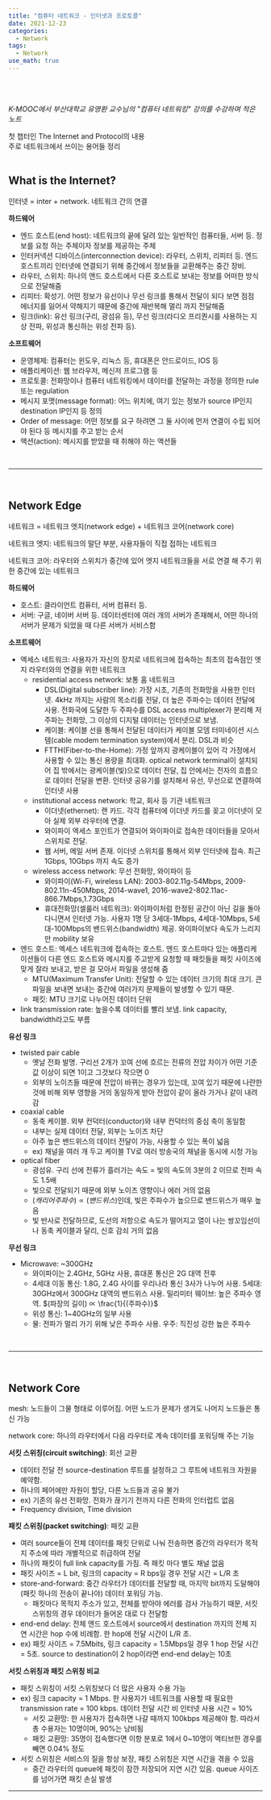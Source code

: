 ```yaml
---
title: "컴퓨터 네트워크 - 인터넷과 프로토콜"
date: 2021-12-23
categories:
  - Network
tags:
  - Network
use_math: true
---
```


<br></br>

*K-MOOC에서 부산대학교 유영환 교수님의 "컴퓨터 네트워킹" 강의를 수강하며 적은 노트*

첫 챕터인 The Internet and Protocol의 내용  
주로 네트워크에서 쓰이는 용어들 정리
<br></br>

## What is the Internet?
인터넷 = inter + network. 네트워크 간의 연결

**하드웨어**
- 엔드 호스트(end host): 네트워크의 끝에 달려 있는 일반적인 컴퓨터들, 서버 등. 정보를 요청 하는 주체이자 정보를 제공하는 주체
-	인터커넥션 디바이스(interconnection device): 라우터, 스위치, 리피터 등. 엔드 호스트끼리 인터넷에 연결되기 위해 중간에서 정보들을 교환해주는 중간 장비.
-	라우터, 스위치: 하나의 앤드 호스트에서 다른 호스트로 보내는 정보를 어떠한 방식으로 전달해줌
-	리피터: 확성기. 어떤 정보가 유선이나 무선 링크를 통해서 전달이 되다 보면 점점 에너지를 잃어서 약해지기 때문에 중간에 재반복해 멀리 까지 전달해줌
-	링크(link): 유선 링크(구리, 광섬유 등), 무선 링크(라디오 프리퀀시를 사용하는 지상 전파, 위성과 통신하는 위성 전파 등).

**소프트웨어**
-	운영체제: 컴퓨터는 윈도우, 리눅스 등, 휴대폰은 안드로이드, IOS 등
-	애플리케이션: 웹 브라우저, 메신저 프로그램 등
-	프로토콜: 전화망이나 컴퓨터 네트워킹에서 데이터를 전달하는 과정을 정의한 rule 또는 regulation
-	메시지 포맷(message format): 어느 위치에, 여기 있는 정보가 source IP인지 destination IP인지 등 정의
-	Order of message: 어떤 정보를 요구 하려면 그 둘 사이에 먼저 연결이 수립 되어야 된다 등 메시지를 주고 받는 순서
-	액션(action): 메시지를 받았을 때 취해야 하는 액션들

<br>

---

<br>

## Network Edge
네트워크 = 네트워크 엣지(network edge) + 네트워크 코어(network core)

네트워크 엣지: 네트워크의 말단 부분, 사용자들이 직접 접하는 네트워크

네트워크 코어: 라우터와 스위치가 중간에 있어 엣지 네트워크들을 서로 연결 해 주기 위한 중간에 있는 네트워크

**하드웨어**
-	호스트: 클라이언트 컴퓨터, 서버 컴퓨터 등.
-	서버: 구글, 네이버 서버 등. 데이터센터에 여러 개의 서버가 존재해서, 어떤 하나의 서버가 문제가 되었을 때 다른 서버가 서비스함

**소프트웨어**
-	액세스 네트워크: 사용자가 자신의 장치로 네트워크에 접속하는 최초의 접속점인 엣지 라우터와의 연결을 위한 네트워크
    -	residential access network: 보통 홈 네트워크
        - DSL(Digital subscriber line): 가장 시초, 기존의 전화망을 사용한 인터넷. 4kHz 까지는 사람의 목소리를 전달, 더 높은 주파수는 데이터 전달에 사용. 전화국에 도달한 두 주파수를 DSL access multiplexer가 분리해 저주파는 전화망, 그 이상의 디지털 데이터는 인터넷으로 보냄.
        -	케이블: 케이블 선을 통해서 전달된 데이터가 케이블 모뎀 터미네이션 시스템(cable modem termination system)에서 분리. DSL과 비슷
        -	FTTH(Fiber-to-the-Home): 가정 앞까지 광케이블이 있어 각 가정에서 사용할 수 있는 통신 용량을 최대화. optical network terminal이 설치되어 집 밖에서는 광케이블(빛)으로 데이터 전달, 집 안에서는 전자의 흐름으로 데이터 전달을 변환. 인터넷 공유기를 설치해서 유선, 무선으로 연결하여 인터넷 사용
    -	institutional access network: 학교, 회사 등 기관 네트워크
        -	이더넷(ethernet): 랜 카드. 각각 컴퓨터에 이더넷 카드를 꽂고 이더넷이 모아 실제 외부 라우터에 연결.
        -	와이파이 엑세스 포인트가 연결되어 와이파이로 접속한 데이터들을 모아서 스위치로 전달.
        -	웹 서버, 메일 서버 존재. 이더넷 스위치를 통해서 외부 인터넷에 접속. 최근 1Gbps, 10Gbps 까지 속도 증가
    -	wireless access network: 무선 전화망, 와이파이 등
        -	와이파이(Wi-Fi, wireless LAN): 2003-802.11g-54Mbps, 2009-802.11n-450Mbps, 2014-wave1, 2016-wave2-802.11ac-866.7Mbps,1.73Gbps
        -	휴대전화망(셀룰러 네트워크): 와이파이처럼 한정된 공간이 아닌 길을 돌아다니면서 인터넷 가능. 사용자 1명 당 3세대-1Mbps, 4세대-10Mbps, 5세대-100Mbps의 밴드위스(bandwidth) 제공. 와이파이보다 속도가 느리지만 mobility 보유
-	엔드 호스트: 엑세스 네트워크에 접속하는 호스트. 엔드 호스트마다 있는 애플리케이션들이 다른 엔드 호스트와 메시지를 주고받게 요청할 때 패킷들을 패킷 사이즈에 맞게 잘라 보내고, 받은 걸 모아서 파일을 생성해 줌
    -	MTU(Maximum Transfer Unit): 전달할 수 있는 데이터 크기의 최대 크기. 큰 파일을 보내면 보내는 중간에 여러가지 문제들이 발생할 수 있기 때문.
    -	패킷: MTU 크기로 나누어진 데이터 단위
-	link transmission rate: 높을수록 데이터를 빨리 보냄. link capacity, bandwidth라고도 부름

**유선 링크**
-	twisted pair cable
    -	옛날 전화 발명. 구리선 2개가 꼬여 선에 흐르는 전류의 전압 차이가 어떤 기준 값 이상이 되면 1이고 그것보다 작으면 0
    -	외부의 노이즈들 때문에 전압이 바뀌는 경우가 있는데, 꼬여 있기 때문에 나란한 것에 비해 외부 영향을 거의 동일하게 받아 전압이 같이 올라 가거나 같이 내려 감
-	coaxial cable
    -	동축 케이블. 외부 컨덕터(conductor)와 내부 컨덕터의 중심 축이 동일함
    -	내부는 실제 데이터 전달, 외부는 노이즈 차단
    -	아주 높은 밴드위스의 데이터 전달이 가능, 사용할 수 있는 폭이 넓음
    -	ex) 채널을 여러 개 두고 케이블 TV로 여러 방송국의 채널을 동시에 시청 가능
-	optical fiber
    -	광섬유. 구리 선에 전류가 흘러가는 속도 = 빛의 속도의 3분의 2 이므로 전파 속도 1.5배
    -	빛으로 전달되기 때문에 외부 노이즈 영향이나 에러 거의 없음
    -	$(캐리어 주파수) ∝ (밴드위스)$인데, 빛은 주파수가 높으므로 밴드위스가 매우 높음
    -	빛 반사로 전달하므로, 도선의 저항으로 속도가 떨어지고 열이 나는 쌍꼬임선이나 동축 케이블과 달리, 신호 감쇠 거의 없음

**무선 링크**
-	Microwave: ~300GHz
    -	와이파이는 2.4GHz, 5GHz 사용, 휴대폰 통신은 2G 대역 전후
    -	4세대 이동 통신: 1.8G, 2.4G 사이를 우리나라 통신 3사가 나누어 사용. 5세대: 30GHz에서 300GHz 대역의 밴드위스 사용. 밀리미터 웨이브: 높은 주파수 영역. $(파장의 길이) ∝ \frac{1}{(주파수)}$
    -	위성 통신: 1~40GHz의 일부 사용
    -	물: 전파가 멀리 가기 위해 낮은 주파수 사용. 우주: 직진성 강한 높은 주파수

<br>

---

<br>

## Network Core
mesh: 노드들이 그물 형태로 이루어짐. 어떤 노드가 문제가 생겨도 나머지 노드들은 통신 가능

network core: 하나의 라우터에서 다음 라우터로 계속 데이터를 포워딩해 주는 기능

**서킷 스위칭(circuit switching)**: 회선 교환
-	데이터 전달 전 source-destination 루트를 설정하고 그 루트에 네트워크 자원을 예약함.
-	하나의 페어에만 자원이 할당, 다른 노드들과 공유 불가
-	ex) 기존의 유선 전화망. 전화가 끊기기 전까지 다른 전화의 인터럽트 없음
-	Frequency division, Time division

**패킷 스위칭(packet switching)**: 패킷 교환
-	여러 source들이 전체 데이터를 패킷 단위로 나눠 전송하면 중간의 라우터가 목적지 주소에 따라 개별적으로 취급하여 전달
-	하나의 패킷이 full link capacity를 가짐. 즉 패킷 마다 별도 채널 없음
-	패킷 사이즈 = L bit, 링크의 capacity = R bps일 경우 전달 시간 = L/R 초
-	store-and-forward: 중간 라우터가 데이터를 전달할 때, 마지막 bit까지 도달해야(패킷 하나의 전송이 끝나야) 데이터 포워딩 가능.
    -   패킷마다 목적지 주소가 있고, 전체를 받아야 에러를 검사 가능하기 때문, 서킷 스위칭의 경우 데이터가 들어온 대로 다 전달함
-	end-end delay: 전체 앤드 호스트에서 source에서 destination 까지의 전체 지연 시간은 hop 수에 비례함. 한 hop에 전달 시간이 L/R 초.
-	ex) 패킷 사이즈 = 7.5Mbits, 링크 capacity = 1.5Mbps일 경우 1 hop 전달 시간 = 5초. source to destination이 2 hop이라면 end-end delay는 10초

**서킷 스위칭과 패킷 스위칭 비교**
-	패킷 스위칭이 서킷 스위칭보다 더 많은 사용자 수용 가능
-	ex) 링크 capacity = 1 Mbps. 한 사용자가 네트워크를 사용할 때 필요한 transmission rate = 100 kbps. 데이터 전달 시간 비 인터넷 사용 시간 = 10%
    -	서킷 교환망: 한 사용자가 접속하면 나갈 때까지 100kbps 제공해야 함. 따라서 총 수용자는 10명이며, 90%는 낭비됨
    -	패킷 교환망: 35명이 접속했다면 이항 분포로 1에서 0~10명이 액티브한 경우를 빼면 0.04% 정도
-	서킷 스위칭은 서비스의 질을 항상 보장, 패킷 스위칭은 지연 시간을 겪을 수 있음
    -	중간 라우터의 queue에 패킷이 잠깐 저장되어 지연 시간 있음. queue 사이즈를 넘어가면 패킷 손실 발생


---


<br></br>
